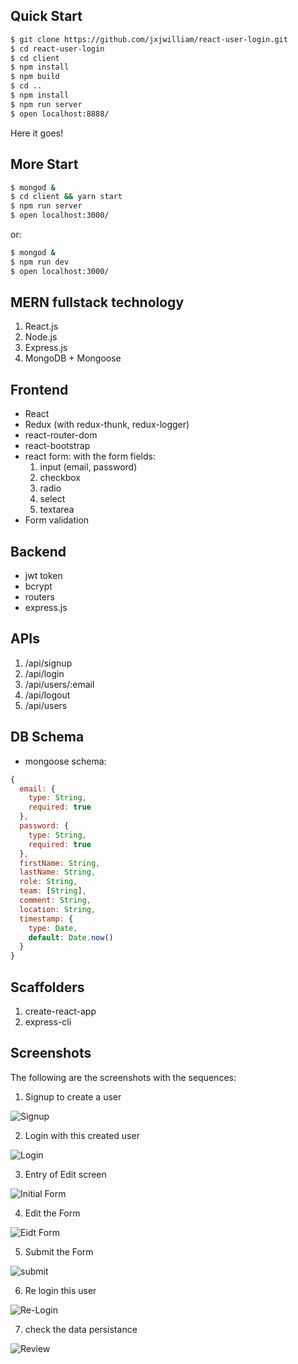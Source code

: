 Quick Start
------------

```bash
$ git clone https://github.com/jxjwilliam/react-user-login.git
$ cd react-user-login
$ cd client
$ npm install
$ npm build
$ cd ..
$ npm install
$ npm run server
$ open localhost:8888/
```

Here it goes!

More Start
----------

```bash
$ mongod &
$ cd client && yarn start
$ npm run server
$ open localhost:3000/
```

or:
```bash
$ mongod &
$ npm run dev
$ open localhost:3000/
```

MERN fullstack technology
--------------------------

1. React.js
1. Node.js
1. Express.js
1. MongoDB + Mongoose


Frontend
---------

- React
- Redux (with redux-thunk, redux-logger)
- react-router-dom
- react-bootstrap
- react form: with the form fields:
  1. input (email, password)
  1. checkbox
  1. radio
  1. select
  1. textarea
- Form validation

Backend
---------

- jwt token
- bcrypt
- routers
- express.js


APIs
----

1. /api/signup
1. /api/login
1. /api/users/:email
1. /api/logout
1. /api/users


DB Schema
-----------

- mongoose schema:

```javascript
{
  email: {
    type: String,
    required: true
  },
  password: {
    type: String,
    required: true
  },
  firstName: String,
  lastName: String,
  role: String,
  team: [String],
  comment: String,
  location: String,
  timestamp: {
    type: Date,
    default: Date.now()
  }
}
```

Scaffolders
------------

1. create-react-app
1. express-cli

Screenshots
------------

The following are the screenshots with the sequences:

1. Signup to create a user

![Signup](./imgs/1.png)

2. Login with this created user

![Login](./imgs/2.png)

3. Entry of Edit screen

![Initial Form](./imgs/3.png)

4. Edit the Form

![Eidt Form](./imgs/4.png)

5. Submit the Form

![submit](./imgs/5.png)

6. Re login this user

![Re-Login](./imgs/6.png)

7. check the data persistance

![Review](./imgs/7.png)

